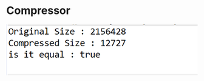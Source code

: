 # Compressor

![CompressorPhoto](https://github.com/mehmetpekdemir/Compressor/blob/master/docs/compressor.png)
